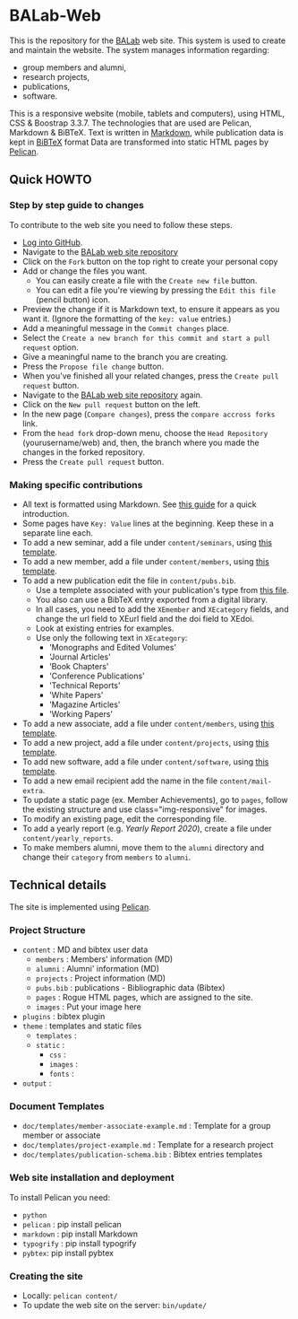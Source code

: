 # BALab-Web

This is the repository for the [BALab](https://www.balab.aueb.gr) web site. This system is used to create and maintain the website. The system manages information regarding:

* group members and alumni,
* research projects,
* publications,
* software.

This is a responsive website (mobile, tablets and computers), using HTML, CSS & Boostrap 3.3.7.
The technologies that are used are Pelican, Markdown & BiBTeX.
Text is written in [Markdown](https://github.com/adam-p/markdown-here/wiki/Markdown-Cheatsheet),
while publication data is kept in [BiBTeX](https://en.wikipedia.org/wiki/BibTeX)
format
Data are transformed into static HTML pages by [Pelican](https://blog.getpelican.com/).

## Quick HOWTO

### Step by step guide to changes
To contribute to the web site you need to follow these steps.

* [Log into GitHub](https://github.com/join).
* Navigate to the [BALab web site repository](https://github.com/AUEB-BALab/web)
* Click on the `Fork` button on the top right to create your personal copy
* Add or change the files you want.
  * You can easily create a file with the `Create new file` button.
  * You can edit a file you're viewing by pressing the `Edit this file`
   (pencil button) icon.
* Preview the change if it is Markdown text, to ensure it appears as you
  want it.
  (Ignore the formatting of the `key: value` entries.)
* Add a meaningful message in the `Commit changes` place.
* Select the `Create a new branch for this commit and start a pull request`
  option.
* Give a meaningful name to the branch you are creating.
* Press the `Propose file change` button.
* When you've finished all your related changes, press the `Create pull request`
  button.
* Navigate to the [BALab web site repository](https://github.com/AUEB-BALab/web) again.
* Click on the `New pull request` button on the left.
* In the new page (`Compare changes`), press the `compare accross forks` link.
* From the `head fork` drop-down menu, choose the `Head Repository` (yourusername/web)
  and, then, the branch where you made the changes in the forked repository.
* Press the `Create pull request` button.

### Making specific contributions
* All text is formatted using Markdown.
  See [this guide](https://github.com/adam-p/markdown-here/wiki/Markdown-Cheatsheet) for a quick introduction.
* Some pages have `Key: Value` lines at the beginning.
  Keep these in a separate line each.
* To add a new seminar, add a file under `content/seminars`,
  using [this template](https://raw.githubusercontent.com/AUEB-BALab/web/master/doc/templates/seminar-example.md).
* To add a new member, add a file under `content/members`,
  using [this template](https://raw.githubusercontent.com/AUEB-BALab/web/master/doc/templates/member-associate-example.md).
* To add a new publication edit the file in `content/pubs.bib`.
  * Use a templete associated with your publication's type from [this file](https://github.com/AUEB-BALab/web/blob/master/doc/templates/publication-schema.bib).
  * You also can use a BibTeX entry exported from a digital library.
  * In all cases, you need to add the  `XEmember` and `XEcategory` fields,
    and change the url field to XEurl field and the doi field to XEdoi.
  * Look at existing entries for examples.
  * Use only the following text in `XEcategory`:
    * 'Monographs and Edited Volumes'
    * 'Journal Articles'
    * 'Book Chapters'
    * 'Conference Publications'
    * 'Technical Reports'
    * 'White Papers'
    * 'Magazine Articles'
    * 'Working Papers'
* To add a new associate, add a file under `content/members`,
  using [this template](https://raw.githubusercontent.com/AUEB-BALab/web/master/doc/templates/member-associate-example.md).
* To add a new project, add a file under `content/projects`,
  using [this template](https://raw.githubusercontent.com/AUEB-BALab/web/master/doc/templates/project-example.md).
* To add new software, add a file under `content/software`,
  using [this template](https://raw.githubusercontent.com/AUEB-BALab/web/master/doc/templates/software-example.md).
* To add a new email recipient add the name in the file `content/mail-extra`.
* To update a static page (ex. Member Achievements), go to `pages`, follow the existing structure and use class="img-responsive" for images.
* To modify an existing page, edit the corresponding file.
* To add a yearly report (e.g. _Yearly Report 2020_),
  create a file under `content/yearly_reports`.
* To make members alumni, move them to the `alumni` directory and change
  their `category` from `members` to `alumni`.
## Technical details

The site is implemented using [Pelican](http://docs.getpelican.com/en/stable/).

### Project Structure
* `content` : MD and bibtex user data
  * `members` : Members' information (MD)
  * `alumni` : Alumni' information (MD)
  * `projects` : Project information (MD)
  * `pubs.bib` : publications - Bibliographic data (Bibtex)
  * `pages` : Rogue HTML pages, which are assigned to the site.
  * `images` : Put your image here
* `plugins` : bibtex plugin  
* `theme` : templates and static files
  * `templates` :
  * `static` :
	* `css` :
	* `images` :
	* `fonts` :
* `output` :

### Document Templates
* `doc/templates/member-associate-example.md` : Template for a group member or associate
* `doc/templates/project-example.md` : Template for a research project
* `doc/templates/publication-schema.bib` : Bibtex entries templates

### Web site installation and deployment
To install Pelican you need:

* `python`
* `pelican` : pip install pelican
* `markdown` : pip install Markdown
* `typogrify` : pip install typogrify
* `pybtex`:  pip install pybtex

### Creating the site
* Locally: `pelican content/`
* To update the web site on the server: `bin/update/`
